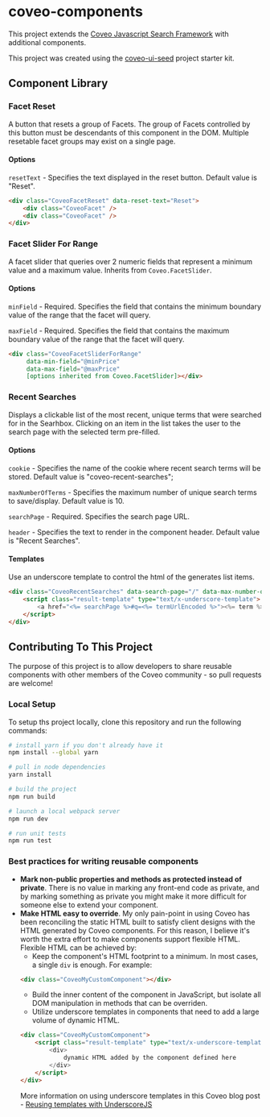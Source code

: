 # coveo-components
This project extends the [Coveo Javascript Search Framework](https://github.com/coveo/search-ui) with additional components.

This project was created using the [coveo-ui-seed](https://github.com/coveo/search-ui-seed) project starter kit.

## Component Library
### Facet Reset
A button that resets a group of Facets. The group of Facets controlled by this button must be descendants of this component in the DOM. Multiple resetable facet groups may exist on a single page.
#### Options
`resetText` - Specifies the text displayed in the reset button. Default value is "Reset".

``` html
<div class="CoveoFacetReset" data-reset-text="Reset">
    <div class="CoveoFacet" />
    <div class="CoveoFacet" />
</div>
```

### Facet Slider For Range
A facet slider that queries over 2 numeric fields that represent a minimum value and a maximum value. Inherits from `Coveo.FacetSlider`.
#### Options
`minField` - Required. Specifies the field that contains the minimum boundary value of the range that the facet will query.

`maxField` - Required. Specifies the field that contains the maximum boundary value of the range that the facet will query.

``` html
<div class="CoveoFacetSliderForRange"
     data-min-field="@minPrice"
     data-max-field="@maxPrice"
     [options inherited from Coveo.FacetSlider]></div>
```

### Recent Searches
Displays a clickable list of the most recent, unique terms that were searched for in the Searhbox. Clicking on an item in the list takes the user to the search page with the selected term pre-filled. 
#### Options
`cookie` - Specifies the name of the cookie where recent search terms will be stored. Default value is "coveo-recent-searches";

`maxNumberOfTerms` - Specifies the maximum number of unique search terms to save/display. Default value is 10.

`searchPage` - Required. Specifies the search page URL.

`header` - Specifies the text to render in the component header. Default value is "Recent Searches".

#### Templates
Use an underscore template to control the html of the generates list items.
``` html
<div class="CoveoRecentSearches" data-search-page="/" data-max-number-of-terms="10" data-header="Recent Searches">
    <script class="result-template" type="text/x-underscore-template">
        <a href="<%= searchPage %>#q=<%= termUrlEncoded %>"><%= term %></a>
    </script>
</div>
```

## Contributing To This Project
The purpose of this project is to allow developers to share reusable components with other members of the Coveo community - so pull requests are welcome!

### Local Setup
To setup ths project locally, clone this repository and run the following commands:
```bash
# install yarn if you don't already have it
npm install --global yarn

# pull in node dependencies
yarn install

# build the project
npm run build

# launch a local webpack server
npm run dev

# run unit tests
npm run test
```

### Best practices for writing reusable components
* **Mark non-public properties and methods as protected instead of private**. There is no value in marking any front-end code as private, and by marking something as private you might make it more difficult for someone else to extend your component.
* **Make HTML easy to override**. My only pain-point in using Coveo has been reconciling the static HTML built to satisfy client designs with the HTML generated by Coveo components. For this reason, I believe it's worth the extra effort to make components support flexible HTML. Flexible HTML can be achieved by:
  * Keep the component's HTML footprint to a minimum. In most cases, a single `div` is enough. For example:
  ```html
  <div class="CoveoMyCustomComponent"></div>
  ```
  * Build the inner content of the component in JavaScript, but isolate all DOM manipulation in methods that can be overriden.
  * Utilize underscore templates in components that need to add a large volume of dynamic HTML.
  ```html
  <div class="CoveoMyCustomComponent">
      <script class="result-template" type="text/x-underscore-template">
          <div>
              dynamic HTML added by the component defined here
          </div>
      </script>
  </div>
  ```
  More information on using underscore templates in this Coveo blog post - [Reusing templates with UnderscoreJS](https://source.coveo.com/2014/10/19/reusing-templates-underscore/)